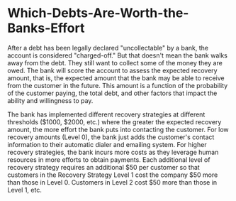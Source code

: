 # Which-Debts-Are-Worth-the-Banks-Effort

After a debt has been legally declared "uncollectable" by a bank, the account is considered "charged-off." But that doesn't mean the bank walks away from the debt. They still want to collect some of the money they are owed. The bank will score the account to assess the expected recovery amount, that is, the expected amount that the bank may be able to receive from the customer in the future. This amount is a function of the probability of the customer paying, the total debt, and other factors that impact the ability and willingness to pay.

The bank has implemented different recovery strategies at different thresholds ($1000, $2000, etc.) where the greater the expected recovery amount, the more effort the bank puts into contacting the customer. For low recovery amounts (Level 0), the bank just adds the customer's contact information to their automatic dialer and emailing system. For higher recovery strategies, the bank incurs more costs as they leverage human resources in more efforts to obtain payments. Each additional level of recovery strategy requires an additional $50 per customer so that customers in the Recovery Strategy Level 1 cost the company $50 more than those in Level 0. Customers in Level 2 cost $50 more than those in Level 1, etc.
